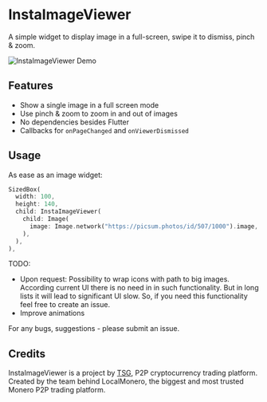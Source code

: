 # InstaImageViewer

A simple widget to display image in a full-screen, swipe it to dismiss, pinch & zoom.

![InstaImageViewer Demo](https://github.com/AgoraDesk-LocalMonero/insta-image-viewer/blob/main/example/example_images/insta-mage-viewer-example.gif?raw=true "InstaImageViewer Demo")

## Features

* Show a single image in a full screen mode
* Use pinch & zoom to zoom in and out of images
* No dependencies besides Flutter
* Callbacks for `onPageChanged` and `onViewerDismissed`

## Usage

As ease as an image widget:

```dart
SizedBox(
  width: 100,
  height: 140,
  child: InstaImageViewer(
    child: Image(
      image: Image.network("https://picsum.photos/id/507/1000").image,
    ),
  ),
),
```

TODO:
- Upon request: Possibility to wrap icons with path to big images. According current UI there is no
need in in such functionality. But in long lists it will lead to significant UI slow.
So, if you need this functionality feel free to create an issue.
- Improve animations

For any bugs, suggestions - please submit an issue.

## Credits

InstaImageViewer is a project by [TSG](https://agoradesk.com/), P2P cryptocurrency trading platform.
Created by the team behind LocalMonero, the biggest and most trusted Monero P2P trading platform.